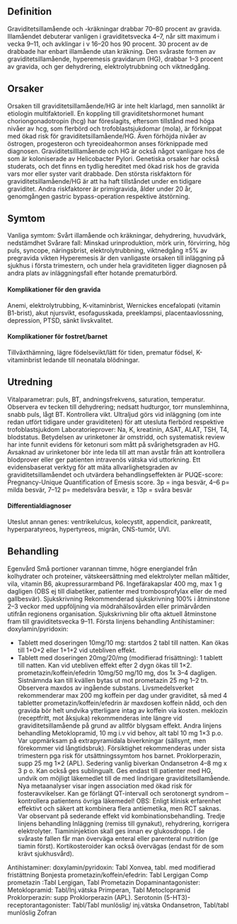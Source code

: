 ## Definition

Graviditetsillamående och -kräkningar drabbar 70–80 procent av gravida. Illamåendet debuterar vanligen i graviditetsvecka 4–7, når sitt maximum i vecka 9–11, och avklingar i v 16–20 hos 90 procent. 30 procent av de drabbade har enbart illamående utan kräkning.
Den svåraste formen av graviditetsillamående, hyperemesis gravidarum (HG), drabbar 1–3 procent av gravida, och ger dehydrering, elektrolytrubbning och viktnedgång.

## Orsaker

Orsaken till graviditetsillamående/HG är inte helt klarlagd, men sannolikt är etiologin multifaktoriell. En koppling till graviditetshormonet humant choriongonadotropin (hcg) har föreslagits, eftersom tillstånd med höga nivåer av hcg, som flerbörd och trofoblastsjukdomar (mola), är förknippat med ökad risk för graviditetsillamående/HG. Även förhöjda nivåer av östrogen, progesteron och tyreoideahormon anses förknippade med diagnosen.
Graviditetsilllamående och HG är också något vanligare hos de som är koloniserade av Helicobacter Pylori. Genetiska orsaker har också studerats, och det finns en tydlig hereditet med ökad risk hos de gravida vars mor eller syster varit drabbade. Den största riskfaktorn för graviditetsillamående/HG är att ha haft tillståndet under en tidigare graviditet. Andra riskfaktorer är primigravida, ålder under 20 år, genomgången gastric bypass-operation respektive ätstörning.

## Symtom

Vanliga symtom: Svårt illamående och kräkningar, dehydrering, huvudvärk, nedstämdhet
Svårare fall: Minskad urinproduktion, mörk urin, förvirring, hög puls, syncope, näringsbrist, elektrolytrubbning, viktnedgång ≥5% av pregravida vikten
Hyperemesis är den vanligaste orsaken till inläggning på sjukhus i första trimestern, och under hela graviditeten ligger diagnosen på andra plats av inläggningsfall efter hotande prematurbörd.

#### Komplikationer för den gravida

Anemi, elektrolytrubbing, K-vitaminbrist, Wernickes encefalopati (vitamin B1-brist), akut njursvikt, esofagusskada, preeklampsi, placentaavlossning, depression, PTSD, sänkt livskvalitet.

#### Komplikationer för fostret/barnet

Tillväxthämning, lägre födelsevikt/lätt för tiden, prematur födsel, K-vitaminbrist ledande till neonatala blödningar.

## Utredning

Vitalparametrar: puls, BT, andningsfrekvens, saturation, temperatur. Observera ev tecken till dehydrering; nedsatt hudturgor, torr munslemhinna, snabb puls, lågt BT. Kontrollera vikt.
Ultraljud görs vid inläggning (om inte redan utfört tidigare under graviditeten) för att utesluta flerbörd respektive trofoblastsjukdom
Laboratorieprover: Na, K, kreatinin, ASAT, ALAT, TSH, T4, blodstatus.
Betydelsen av urinketoner är omstridd, och systematisk review har inte funnit evidens för ketonuri som mått på svårighetsgraden av HG. Avsaknad av urinketoner bör inte leda till att man avstår från att kontrollera blodprover eller ger patienten intravenös vätska vid uttorkning.
Ett evidensbaserat verktyg för att mäta allvarlighetsgraden av graviditetsillamåendet och utvärdera behandlingseffekten är PUQE-score: Pregnancy-Unique Quantification of Emesis score.
3p = inga besvär, 4–6 p= milda besvär, 7–12 p= medelsvåra besvär, ≥ 13p = svåra besvär

#### Differentialdiagnoser

Uteslut annan genes: ventrikelulcus, kolecystit, appendicit, pankreatit, hyperparatyreos, hypertyreos, migrän, CNS-tumör, UVI.

## Behandling

Egenvård
Små portioner varannan timme, högre energiandel från kolhydrater och proteiner, vätskeersättning med elektrolyter mellan måltider, vila, vitamin B6, akupressurarmband P6. Ingefärakapslar 400 mg, max 1 g dagligen (OBS ej till diabetiker, patienter med trombosprofylax eller de med gallbesvär).
Sjukskrivning
Rekommenderad sjukskrivning 100% i åtminstone 2–3 veckor med uppföljning via mödrahälsovården eller primärvården utifrån regionens organisation. Sjukskrivning blir ofta aktuell åtminstone fram till graviditetsvecka 9–11.
Första linjens behandling
Antihistaminer:
doxylamin/pyridoxin:
- Tablett med doseringen 10mg/10 mg: startdos 2 tabl till natten. Kan ökas till 1+0+2 eller 1+1+2 vid utebliven effekt.
- Tablett med doseringen 20mg/20/mg (modifierad frisättning): 1 tablett till natten. Kan vid utebliven effekt efter 2 dygn ökas till 1×2.
prometazin/koffein/efedrin 10mg/50 mg/10 mg, dos 1x 3–4 dagligen. Sistnämnda kan till kvällen bytas ut mot prometazin 25 mg 1–2 tn. Observera maxdos av ingående substans. Livsmedelsverket rekommenderar max 200 mg koffein per dag under graviditet, så med 4 tabletter prometazin/koffein/efedrin är maxdosen koffein nådd, och den gravida bör helt undvika ytterligare intag av koffein via kosten.
meklozin (receptfritt, mot åksjuka) rekommenderas inte längre vid graviditetsillamående på grund av alltför blygsam effekt.
Andra linjens behandling
Metoklopramid, 10 mg i.v vid behov, alt tabl 10 mg 1×3 p.o. Var uppmärksam på extrapyramidala biverkningar (sällsynt, men förekommer vid långtidsbruk). Försiktighet rekommenderas under sista trimestern pga risk för utsättningssymtom hos barnet.
Proklorperazin, supp 25 mg 1×2 (APL). Sedering vanlig biverkan
Ondansetron 4–8 mg x 3 p o. Kan också ges sublingualt. Ges endast till patienter med HG, undvik om möjligt läkemedlet till de med lindrigare graviditetsillamående. Nya metaanalyser visar ingen association med ökad risk för fosteravvikelser. Kan ge förlängt QT-intervall och serotonergt syndrom – kontrollera patientens övriga läkemedel!
OBS: Enligt klinisk erfarenhet effektivt och säkert att kombinera flera antiemetika, men RCT saknas. Var observant på sederande effekt vid kombinationsbehandling.
Tredje linjens behandling
Inläggning (remiss till gynakut), rehydrering, korrigera elektrolyter. Tiamininjektion skall ges innan ev glukosdropp. I de svåraste fallen får man överväga enteral eller parenteral nutrition (ge tiamin först). Kortikosteroider kan också övervägas (endast för de som krävt sjukhusvård).


Antihistaminer:
doxylamin/pyridoxin: Tabl Xonvea, tabl. med modifierad fristättning Bonjesta
prometazin/koffein/efedrin: Tabl Lergigan Comp
prometazin :Tabl Lergigan, Tabl Prometazin
Dopaminantagonister:
Metoklopramid: Tabl/Inj.vätska Primperan, Tabl Metoclopramid
Proklorperazin: supp Proklorperazin (APL).
Serotonin (5-HT3)-receptorantagonister: Tabl/Tabl munlöslig/ inj.vätska Ondansetron, Tabl/tabl munlöslig Zofran

